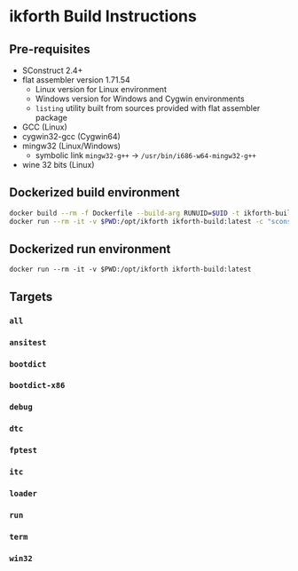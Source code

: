 # ikforth Build Instructions

## Pre-requisites

* SConstruct 2.4+
* flat assembler version 1.71.54
  * Linux version for Linux environment
  * Windows version for Windows and Cygwin environments
  * `listing` utility built from sources provided with flat assembler package
* GCC (Linux)
* cygwin32-gcc (Cygwin64)
* mingw32 (Linux/Windows)
  * symbolic link `mingw32-g++` -> `/usr/bin/i686-w64-mingw32-g++`
* wine 32 bits (Linux)

## Dockerized build environment
```bash
docker build --rm -f Dockerfile --build-arg RUNUID=$UID -t ikforth-build:latest .
docker run --rm -it -v $PWD:/opt/ikforth ikforth-build:latest -c "scons -c && scons all"
```

## Dockerized run environment
```
docker run --rm -it -v $PWD:/opt/ikforth ikforth-build:latest
```

## Targets

### `all`
### `ansitest`
### `bootdict`
### `bootdict-x86`
### `debug`
### `dtc`
### `fptest`
### `itc`
### `loader`
### `run`
### `term`
### `win32`
